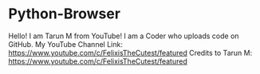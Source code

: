 # Python-Browser
Hello! I am Tarun M from YouTube! I am a Coder who uploads code on GitHub. My YouTube Channel Link: https://www.youtube.com/c/FelixisTheCutest/featured Credits to Tarun M: https://www.youtube.com/c/FelixisTheCutest/featured
